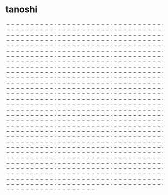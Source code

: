 # tanoshi
...........................................................................................................................................................................................................................................................................................................................................................................................................................................................................................................................................................................................................................................................................................................................................................................................................................................................................................................................................................................................................................................................................................................................................................................................................................................................................................................................................................................................................................................................................................................................................................................................................................................................................................................................................................................................................................................................................................................................................................................................................................................................................................................................................................................................................................................................................................................................................................................................................................................................................................................................................................................................................................................................................................................................................................................................................................................................................................................................................................................................................................................................................................................................................................................................................................................................................................................................................................................................................................................................................................................................................................................................................................................................................................................................................................................................................................................................................................................................................................................................................................................................................